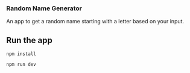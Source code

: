 ### Random Name Generator
An app to get a random name starting with a letter based on your input.

## Run the app
```
npm install
```
```
npm run dev
```
